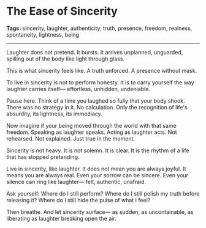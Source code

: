 # The Ease of Sincerity

**Tags:** sincerity, laughter, authenticity, truth, presence, freedom, realness, spontaneity, lightness, being

---

Laughter does not pretend.
It bursts.
It arrives unplanned,
unguarded,
spilling out of the body like light through glass.

This is what sincerity feels like.
A truth unforced.
A presence without mask.

To live in sincerity is not to perform honesty.
It is to carry yourself the way laughter carries itself—
effortless, unhidden, undeniable.

Pause here.
Think of a time you laughed so fully
that your body shook.
There was no strategy in it.
No calculation.
Only the recognition of life's absurdity,
its lightness,
its immediacy.

Now imagine if your being moved through the world
with that same freedom.
Speaking as laughter speaks.
Acting as laughter acts.
Not rehearsed.
Not explained.
Just true in the moment.

Sincerity is not heavy.
It is not solemn.
It is clear.
It is the rhythm of a life that has stopped pretending.

Live in sincerity, like laughter.
It does not mean you are always joyful.
It means you are always real.
Even your sorrow can be sincere.
Even your silence can ring like laughter—
felt, authentic, unafraid.

Ask yourself:
Where do I still perform?
Where do I still polish my truth before releasing it?
Where do I still hide the pulse of what I feel?

Then breathe.
And let sincerity surface—
as sudden, as uncontainable,
as liberating
as laughter breaking open the air.

